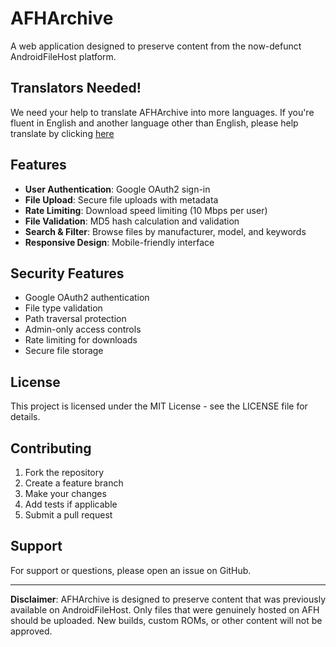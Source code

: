 # AFHArchive

A web application designed to preserve content from the now-defunct AndroidFileHost platform.

## Translators Needed!
We need your help to translate AFHArchive into more languages. If you're fluent in English and another language other than English, please help translate by clicking [here](https://crowdin.com/project/afharchive/invite?h=f4b39a64ed3375b62f83cc0a988925af2513288)

## Features

- **User Authentication**: Google OAuth2 sign-in
- **File Upload**: Secure file uploads with metadata
- **Rate Limiting**: Download speed limiting (10 Mbps per user)
- **File Validation**: MD5 hash calculation and validation
- **Search & Filter**: Browse files by manufacturer, model, and keywords
- **Responsive Design**: Mobile-friendly interface


## Security Features

- Google OAuth2 authentication
- File type validation
- Path traversal protection
- Admin-only access controls
- Rate limiting for downloads
- Secure file storage

## License

This project is licensed under the MIT License - see the LICENSE file for details.

## Contributing

1. Fork the repository
2. Create a feature branch
3. Make your changes
4. Add tests if applicable
5. Submit a pull request

## Support

For support or questions, please open an issue on GitHub.

---

**Disclaimer**: AFHArchive is designed to preserve content that was previously available on AndroidFileHost. Only files that were genuinely hosted on AFH should be uploaded. New builds, custom ROMs, or other content will not be approved.
